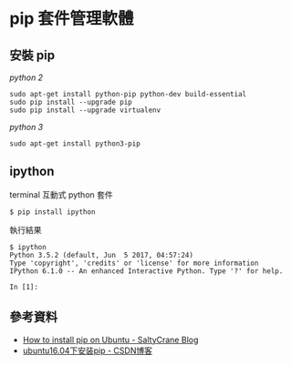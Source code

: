 # pip 套件管理軟體

## 安裝 pip

*python 2*

```shell
sudo apt-get install python-pip python-dev build-essential
sudo pip install --upgrade pip
sudo pip install --upgrade virtualenv
```

*python 3*

```shell
sudo apt-get install python3-pip
```


## ipython

terminal 互動式 python 套件

```shell
$ pip install ipython
```

執行結果

```shell
$ ipython
Python 3.5.2 (default, Jun  5 2017, 04:57:24)
Type 'copyright', 'credits' or 'license' for more information
IPython 6.1.0 -- An enhanced Interactive Python. Type '?' for help.

In [1]:
```


## 參考資料
* [How to install pip on Ubuntu - SaltyCrane Blog](https://www.saltycrane.com/blog/2010/02/how-install-pip-ubuntu/)
* [ubuntu16.04下安装pip - CSDN博客](https://blog.csdn.net/weixin_37911283/article/details/70799481)
